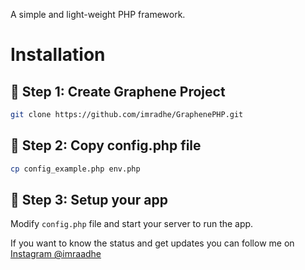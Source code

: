 A simple and light-weight PHP framework. 

# Installation
## 📖 Step 1: Create Graphene Project

```bash
git clone https://github.com/imradhe/GraphenePHP.git
```


## 🎈 Step 2: Copy config.php file
```bash
cp config_example.php env.php
```

## 🚀 Step 3: Setup your app
Modify `config.php` file and start your server to run the app.

If you want to know the status and get updates you can follow me on [Instagram @imraadhe](https://instagram.com/imraadhe)
